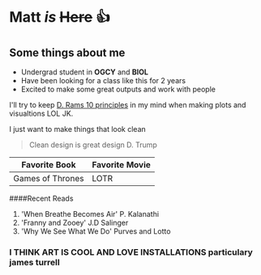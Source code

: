 
# Matt *is* ~~Here~~ :thumbsup:

## Some things about me

- Undergrad student in **OGCY** and **BIOL** 
- Have been looking for a class like this for 2 years
- Excited to make some great outputs and work with people


 I'll try to keep [D. Rams 10 principles](http://www.archdaily.com/198583/dieter-rams-10-principles-of-%25e2%2580%259cgood-design%25e2%2580%259d) in my mind when making plots and visualtions LOL JK. 
 
I just want to make things that look clean

> Clean design is great design
> D. Trump

|    Favorite Book     | Favorite Movie  |
|----------------------|-----------------|
| Games of Thrones     | LOTR

####Recent Reads


1. 'When Breathe Becomes Air' P. Kalanathi 
2. 'Franny and Zooey' J.D Salinger
3. 'Why We See What We Do' Purves and Lotto  
 

### I THINK ART IS COOL AND LOVE INSTALLATIONS particulary james turrell

